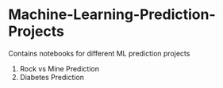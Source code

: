# Machine-Learning-Prediction-Projects
Contains notebooks for different ML prediction projects

1. Rock vs Mine Prediction
2. Diabetes Prediction
